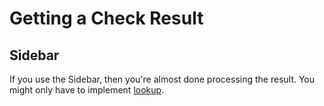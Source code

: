 # Getting a Check Result

## Sidebar

If you use the Sidebar, then you're almost done processing the result.
You might only have to implement [lookup](text-lookup.md).